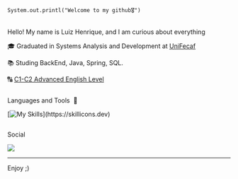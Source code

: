 <code>System.out.printl("Welcome to my github🎖️")</code>
##


Hello! My name is Luiz Henrique, and I am curious about everything
  
<p>🎓 Graduated in Systems Analysis and Development at <a href="https://www.unifecaf.com.br" target="blank_">UniFecaf</a></p>
<p>📚 Studing BackEnd, Java, Spring, SQL.
<p>🔠 <a href="https://www.ef.com.br/test/results-advanced/">C1-C2 Advanced English Level</a></p>

##

 Languages and Tools ​ 🧰

  [![My Skills](https://skillicons.dev/icons?i=java,git,python,github,mysql,javascript,)](https://skillicons.dev)


##

<p>Social
  
 <a href="https://www.linkedin.com/in/luizhenriqueoliveira02002" target="_blank"><img src="https://img.shields.io/badge/-LinkedIn-%230077B5?style=for-the-badge&logo=linkedin&logoColor=white" target="_blank"></a>


<hr>

  Enjoy ;)
